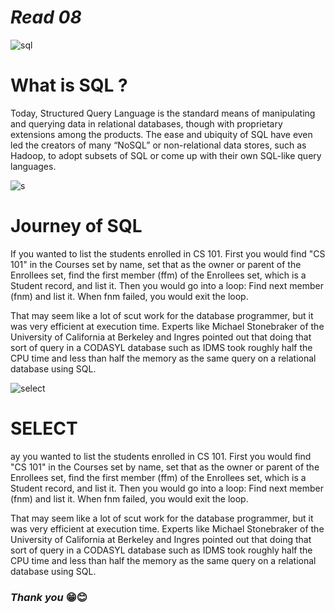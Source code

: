 # ***Read 08***

![sql](https://cdn1.vectorstock.com/i/1000x1000/77/30/sql-database-icon-logo-design-ui-or-ux-app-vector-17507730.jpg)

# What is SQL ?


Today, Structured Query Language is the standard means of manipulating and querying data in relational databases, though with proprietary extensions among the products. The ease and ubiquity of SQL have even led the creators of many “NoSQL” or non-relational data stores, such as Hadoop, to adopt subsets of SQL or come up with their own SQL-like query languages.


![s](https://w7.pngwing.com/pngs/28/601/png-transparent-sql-logo-illustration-microsoft-azure-sql-database-microsoft-sql-server-database-blue-text-logo.png)

# Journey of SQL

If you wanted to list the students enrolled in CS 101. First you would find "CS 101" in the Courses set by name, set that as the owner or parent of the Enrollees set, find the first member (ffm) of the Enrollees set, which is a Student record, and list it. Then you would go into a loop: Find next member (fnm) and list it. When fnm failed, you would exit the loop.

That may seem like a lot of scut work for the database programmer, but it was very efficient at execution time. Experts like Michael Stonebraker of the University of California at Berkeley and Ingres pointed out that doing that sort of query in a CODASYL database such as IDMS took roughly half the CPU time and less than half the memory as the same query on a relational database using SQL.

![select](https://www.red-gate.com/wp-content/uploads/2018/03/word-image-83.png)

# SELECT

ay you wanted to list the students enrolled in CS 101. First you would find "CS 101" in the Courses set by name, set that as the owner or parent of the Enrollees set, find the first member (ffm) of the Enrollees set, which is a Student record, and list it. Then you would go into a loop: Find next member (fnm) and list it. When fnm failed, you would exit the loop.

That may seem like a lot of scut work for the database programmer, but it was very efficient at execution time. Experts like Michael Stonebraker of the University of California at Berkeley and Ingres pointed out that doing that sort of query in a CODASYL database such as IDMS took roughly half the CPU time and less than half the memory as the same query on a relational database using SQL.



### ***Thank you*** 😁😊